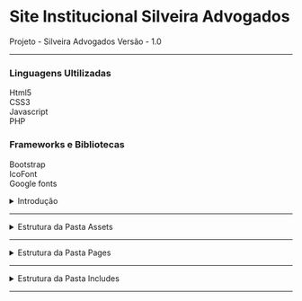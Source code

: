 # Site Institucional Silveira Advogados

Projeto - Silveira Advogados
Versão - 1.0

 ***

 ### Linguagens Ultilizadas

 Html5<br>
 CSS3 <br>
 Javascript<br>
 PHP<br>


### Frameworks e Bibliotecas

Bootstrap<br>
IcoFont<br>
Google fonts<br>


<details>
<summary>Introdução</summary>
<br>
<br><br>
<pre>
Silveira advogados é um projeto para portfólio de site institucional para advogados responsivo e dinâmico.  
</pre>
</details>

---

<details>
<summary>Estrutura da Pasta Assets</summary>
<br>
<br><br>
<pre>
Na pasta assets estão todos os arquivos de imagem e estilização dos site.
css
images
js
plugins
scss
</pre>
</details>

---

<details>
<summary>Estrutura da Pasta Pages</summary>
<br>
<br><br>
<pre>
Na pasta pages você encontra todas as páginas do projeto.

</pre>
</details>

---

<details>
<summary>Estrutura da Pasta Includes</summary>
<br>
<br><br>
<pre>
Na pasta includes, incluímos todos os arquivos referentes a configurações.

</pre>
</details>

---

